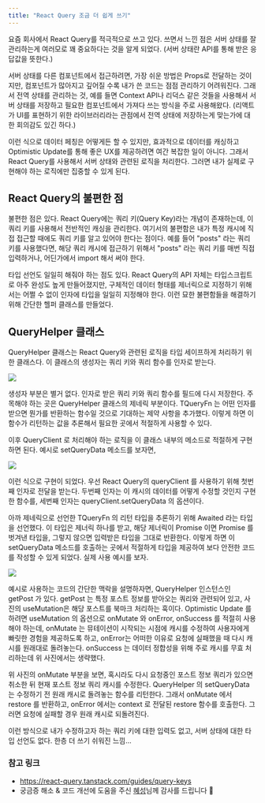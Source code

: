 ```yaml
---
title: "React Query 조금 더 쉽게 쓰기"
---
```


요즘 회사에서 React Query를 적극적으로 쓰고 있다. 쓰면서 느낀 점은 서버 상태를 잘 관리하는게 여러모로 꽤 중요하다는 것을 알게 되었다. (서버 상태란 API를 통해 받은 응답값을 뜻한다.)

서버 상태를 다른 컴포넌트에서 접근하려면, 가장 쉬운 방법은 Props로 전달하는 것이지만, 컴포넌트가 많아지고 깊어질 수록 내가 쓴 코드는 점점 관리하기 어려워진다. 그래서 전역 상태를 관리하는 것, 예를 들면 Context API나 리덕스 같은 것들을 사용해서 서버 상태를 저장하고 필요한 컴포넌트에서 가져다 쓰는 방식을 주로 사용해왔다. (리액트가 UI를 표현하기 위한 라이브러리라는 관점에서 전역 상태에 저장하는게 맞는가에 대한 회의감도 있긴 하다.)

이런 식으로 데이터 페칭은 어떻게든 할 수 있지만, 효과적으로 데이터를 캐싱하고 Optimistic Update를 통해 좋은 UX를 제공하려면 여간 복잡한 일이 아니다. 그래서 React Query를 사용해서 서버 상태와 관련된 로직을 처리한다. 그러면 내가 실제로 구현해야 하는 로직에만 집중할 수 있게 된다.

## React Query의 불편한 점

불편한 점은 있다. React Query에는 쿼리 키(Query Key)라는 개념이 존재하는데, 이 쿼리 키를 사용해서 전반적인 캐싱을 관리한다. 여기서의 불편함은 내가 특정 캐시에 직접 접근할 때에도 쿼리 키를 알고 있어야 한다는 점이다. 예를 들어 "posts" 라는 쿼리 키를 사용했다면, 해당 쿼리 캐시에 접근하기 위해서 "posts" 라는 쿼리 키를 매번 직접 입력하거나, 어딘가에서 import 해서 써야 한다.

타입 선언도 일일히 해줘야 하는 점도 있다. React Query의 API 자체는 타입스크립트로 아주 완성도 높게 만들어졌지만, 구체적인 데이터 형태를 제너릭으로 지정하기 위해서는 어쩔 수 없이 인자에 타입을 일일히 지정해야 한다. 이런 묘한 불편함들을 해결하기 위해 간단한 헬퍼 클래스를 만들었다.

## QueryHelper 클래스

QueryHelper 클래스는 React Query와 관련된 로직을 타입 세이프하게 처리하기 위한 클래스다. 이 클래스의 생성자는 쿼리 키와 쿼리 함수를 인자로 받는다.

![](fdd81464-fd82-48b4-a5fe-fdb3fae118a2_carbon%20_4_.png)

생성자 부분은 별거 없다. 인자로 받은 쿼리 키와 쿼리 함수를 필드에 다시 저장한다. 주목해야 하는 곳은 QueryHelper 클래스의 제네릭 부분이다. TQueryFn 는 어떤 인자를 받으면 뭔가를 반환하는 함수일 것으로 기대하는 제약 사항을 추가했다. 이렇게 하면 이 함수가 리턴하는 값을 추론해서 필요한 곳에서 적절하게 사용할 수 있다.

이후 QueryClient 로 처리해야 하는 로직을 이 클래스 내부의 메소드로 적절하게 구현하면 된다. 예시로 setQueryData 메소드를 보자면,

![](97bff405-562b-40a2-aaaf-9a314feab9b6_carbon%20_6_.png)

이런 식으로 구현이 되었다. 우선 React Query의 queryClient 를 사용하기 위해 첫번째 인자로 전달을 받는다. 두번째 인자는 이 캐시의 데이터를 어떻게 수정할 것인지 구현한 함수를, 세번째 인자는 queryClient.setQueryData 의 옵션이다.

아까 제네릭으로 선언한 TQueryFn 의 리턴 타입을 추론하기 위해 Awaited 라는 타입을 선언했다. 이 타입은 제너릭 하나를 받고, 해당 제너릭이 Promise 이면 Promise 를 벗겨낸 타입을, 그렇지 않으면 입력받은 타입을 그대로 반환한다. 이렇게 하면 이 setQueryData 메소드를 호출하는 곳에서 적절하게 타입을 제공하여 보다 안전한 코드를 작성할 수 있게 되었다. 실제 사용 예시를 보자.

![](83e93cb0-7082-4d8b-85df-9a0232379860_carbon%20_7_.png)

예시로 사용하는 코드의 간단한 맥락을 설명하자면, QueryHelper 인스턴스인 getPost 가 있다. getPost 는 특정 포스트 정보를 받아오는 쿼리와 관련되어 있고, 사진의 useMutation은 해당 포스트를 북마크 처리하는 훅이다. Optimistic Update 를 하려면 useMutation 의 옵션으로 onMutate 와 onError, onSuccess 를 적절히 사용해야 하는데, onMutate 는 뮤테이션이 시작되는 시점에 캐시를 수정하여 사용자에게 빠릿한 경험을 제공하도록 하고, onError는 어떠한 이유로 요청에 실패했을 때 다시 캐시를 원래대로 돌려놓는다. onSuccess 는 데이터 정합성을 위해 주로 캐시를 무효 처리하는데 위 사진에서는 생략했다.

위 사진의 onMutate 부분을 보면, 혹시라도 다시 요청중인 포스트 정보 쿼리가 있으면 취소한 뒤 현재 포스트 정보 쿼리 캐시를 수정한다. QueryHelper 의 setQueryData 는 수정하기 전 원래 캐시로 돌려놓는 함수를 리턴한다. 그래서 onMutate 에서 restore 를 반환하고, onError 에서는 context 로 전달된 restore 함수를 호출한다. 그러면 요청에 실패할 경우 원래 캐시로 되돌려진다.

이런 방식으로 내가 수정하고자 하는 쿼리 키에 대한 입력도 없고, 서버 상태에 대한 타입 선언도 없다. 한층 더 쓰기 쉬워진 느낌...

### 참고 링크

- https://react-query.tanstack.com/guides/query-keys
- 궁금증 해소 & 코드 개선에 도움을 주신 [혜성](https://twitter.com/KrComet)님께 감사를 드립니다 :pray:
